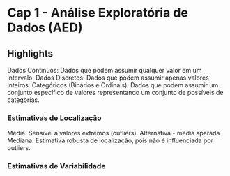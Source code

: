 # Cap 1 - Análise Exploratória de Dados (AED)

## Highlights

Dados Contínuos: Dados que podem assumir qualquer valor em um intervalo.
Dados Discretos: Dados que podem assumir apenas valores inteiros.
Categóricos (Binários e Ordinais): Dados que podem assumir um conjunto específico de valores representando um conjunto de possíveis de categorias.

### Estimativas de Localização
Média: Sensível a valores extremos (outliers). Alternativa - média aparada
Mediana: Estimativa robusta de localização, pois não é influenciada por outliers.

### Estimativas de Variabilidade



